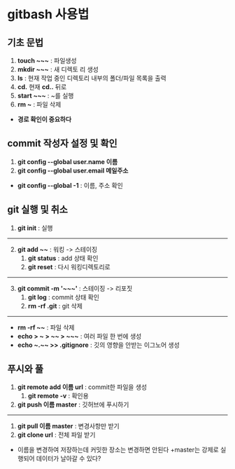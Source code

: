 # gitbash 사용법
## 기초 문법
1. **touch ~~~** : 파일생성
2. **mkdir ~~~** : 새 디렉토 리 생성
3. **ls** : 현재 작업 중인 디렉토리 내부의 폴더/파일 목록을 출력
4. **cd.** 현재 **cd..** 뒤로
5. **start ~~~** : ~를 실행
6. **rm ~** : 파일 삭제

* **경로 확인이 중요하다**

## commit 작성자 설정 및 확인
1. **git config --global user.name 이름**
2. **git config --global user.email 메일주소**
* **git config --global -1**
: 이름, 주소 확인
## git 실행 및 취소
1. **git init** : 실행
---   
2. **git add ~~** : 워킹 -> 스테이징
   1. **git status** : add 상태 확인
   2. **git reset** : 다시 워킹디렉토리로
---
3. **git commit -m '~~~'** : 스테이징 -> 리포짓
   1. **git log** : commit 상태 확인
   2. **rm -rf .git** : git 삭제
---
* **rm -rf ~~** : 파일 삭제
* **echo > ~ > ~~ > ~~~** : 여러 파일 한 번에 생성
* **echo ~.~~ >> .gitignore** : 깃의 영향을 안받는 이그노어 생성

## 푸시와 풀
1. **git remote add 이름 url** : commit한 파일을 생성
   1. **git remote -v** : 확인용
2. **git push 이름 master** :  깃허브에 푸시하기

---
1. **git pull 이름 master** : 변경사항만 받기
2. **git clone url** : 전체 파일 받기

* 이름을 변경하여 저장하는데 커밋한 장소는 변경하면 안된다 +master는 강제로 실행되어 데이터가 날아갈 수 있다?